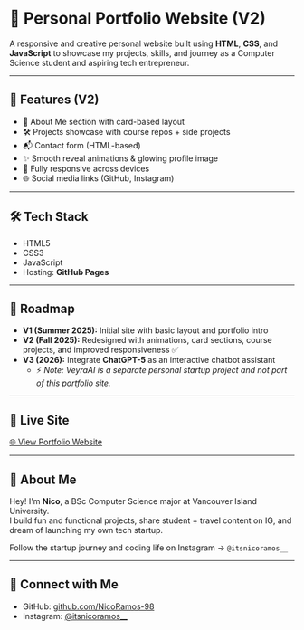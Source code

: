 # 💼 Personal Portfolio Website (V2)

A responsive and creative personal website built using **HTML**, **CSS**, and **JavaScript** to showcase my projects, skills, and journey as a Computer Science student and aspiring tech entrepreneur.

---

## 📌 Features (V2)

- 📖 About Me section with card-based layout  
- 🛠️ Projects showcase with course repos + side projects  
- 📬 Contact form (HTML-based)  
- ✨ Smooth reveal animations & glowing profile image  
- 📱 Fully responsive across devices  
- 🌐 Social media links (GitHub, Instagram)

---

## 🛠️ Tech Stack

- HTML5  
- CSS3  
- JavaScript  
- Hosting: **GitHub Pages**  

---

## 🚀 Roadmap

- **V1 (Summer 2025):** Initial site with basic layout and portfolio intro  
- **V2 (Fall 2025):** Redesigned with animations, card sections, course projects, and improved responsiveness ✅  
- **V3 (2026):** Integrate **ChatGPT-5** as an interactive chatbot assistant  
  - ⚡ *Note: VeyraAI is a separate personal startup project and not part of this portfolio site.*

---

## 🔗 Live Site

[🌐 View Portfolio Website](https://nicoramos-98.github.io/portfolio-webpage/)

---

## 🙋 About Me

Hey! I'm **Nico**, a BSc Computer Science major at Vancouver Island University.  
I build fun and functional projects, share student + travel content on IG, and dream of launching my own tech startup.  

Follow the startup journey and coding life on Instagram → `@itsnicoramos__`

---

## 🤝 Connect with Me

- GitHub: [github.com/NicoRamos-98](https://github.com/NicoRamos-98)  
- Instagram: [@itsnicoramos__](https://instagram.com/itsnicoramos__)  